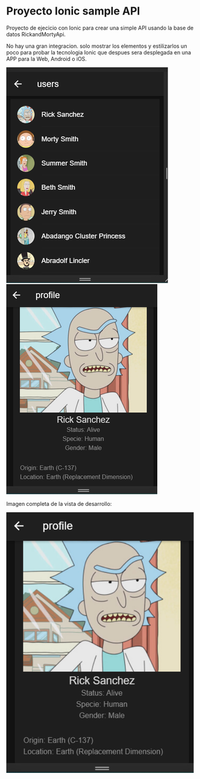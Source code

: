  # Proyecto Ionic sample API

 Proyecto de ejecicio con Ionic para crear una simple API usando la base de datos RickandMortyApi.

No hay una gran integracion. solo mostrar los elementos y estilizarlos un poco para probar la tecnologia Ionic que despues sera desplegada en una APP para la Web, Android o iOS.

<img src="IonicApi (2).png" > <img src="IonicApi (3).png">


Imagen completa de la vista de desarrollo:

<img src="IonicApi (3).png" width="500px">